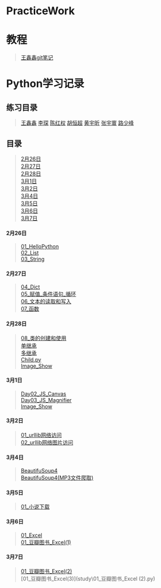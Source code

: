 # PracticeWork

# 教程
> [王鑫鑫git笔记](https://github.com/614610440/my_study/blob/master/git.md)

# Python学习记录  
## 练习目录
> [王鑫鑫](practice/wxx)
> [李琛](practice/lc)
> [陈红权](practice/chq)
> [胡恒超](practice/hhc)
> [黄宇昕](practice/hyx)
> [张宇寰](practice/zyh)
> [路少峰](practice/lsf)

## 目录  
> [2月26日](#2月26日)     
> [2月27日](#2月27日)     
> [2月28日](#2月28日)           
> [3月1日](#3月1日)         
> [3月2日](#3月2日)    
> [3月4日](#3月4日)  
> [3月5日](#3月5日)       
> [3月6日](#3月6日)  
> [3月7日](#3月7日)  
#### 2月26日  
> [01_HelloPython](study/01_HelloPython.py)  
> [02_List](study/02_List.py)  
> [03_String](study/03_String.py)  
#### 2月27日  
> [04_Dict](study/04_Dict.py)  
> [05_赋值_条件语句_循环](study/05_赋值_条件语句_循环.py)   
> [06_文本的读取和写入](study/06_文本的读取和写入.py)  
> [07_函数](study/06_文本的读取和写入.py)  
#### 2月28日
> [08_类的创建和使用](study/08_类的创建和使用.py)  
> [单继承](study/Case01/单继承)    
> [多继承](study/Case01/多继承)   
> [Child.py](study/Child.py)  
> [Image_Show](study/Image_Show)

#### 3月1日
> [Day02_JS_Canvas](study/Day02_JS_Canvas)  
> [Day03_JS_Magnifier](study/Day03_JS_Magnifier)  
> [Image_Show](study/Image_Show)  

#### 3月2日
> [01_urllib网络访问](study/01_urllib网络访问.py)  
> [02_urllib网络图片访问](study/02_urllib网络图片访问.py)    

#### 3月4日
> [BeautifuSoup4](study/01_BeautifulSoup4.py)  
> [BeautifuSoup4(MP3文件爬取)](study/01_Bs_Mp3.py)

#### 3月5日
> [01_小说下载](study/01_小说下载.py)    

#### 3月6日
> [01_Excel](study/01_Excel.py)        
> [01_豆瓣图书_Excel(1)](study/01_豆瓣图书_Excel.py)    

#### 3月7日     
> [01_豆瓣图书_Excel(2)](study/01_豆瓣图书_Excel(1).py)   
> [01_豆瓣图书_Excel(3)](study\01_豆瓣图书_Excel (2).py)   

